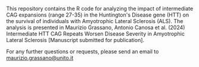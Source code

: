 This repository contains the R code for analyzing the impact of intermediate CAG expansions (range 27-35) in the Huntington's Disease gene (HTT) on the survival of individuals with Amyotrophic Lateral Sclerosis (ALS).
The analysis is presented in Maurizio Grassano, Antonio Canosa et al. (2024) Intermediate HTT CAG Repeats Worsen Disease Severity in Amyotrophic Lateral Sclerosis [Manuscript submitted for publication].

For any further questions or requests, please send an email to maurizio.grassano@unito.it
